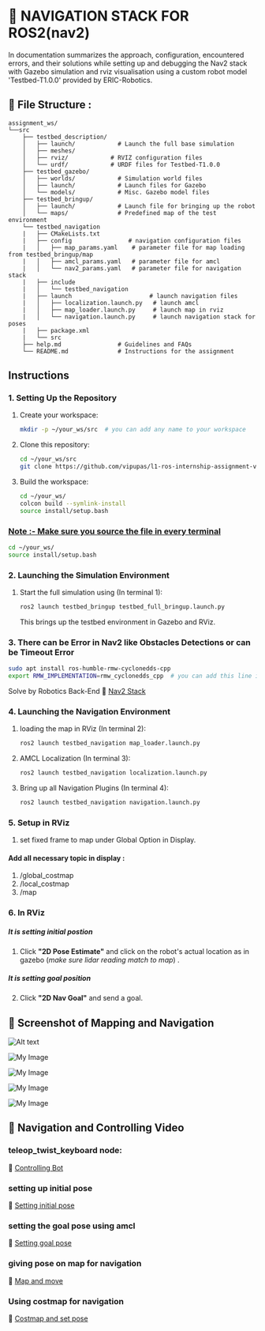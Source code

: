 # 🚀 NAVIGATION STACK FOR ROS2(nav2)

In documentation summarizes the approach, configuration, encountered errors, and their solutions while setting up and debugging the Nav2 stack with Gazebo simulation and rviz visualisation using a custom robot model 'Testbed-T1.0.0' provided by ERIC-Robotics. 

## 📁 File Structure :

```
assignment_ws/
└──src
    ├── testbed_description/
    │   ├── launch/            # Launch the full base simulation
    │   ├── meshes/
    │   ├── rviz/            # RVIZ configuration files
    │   └── urdf/            # URDF files for Testbed-T1.0.0
    ├── testbed_gazebo/
    │   ├── worlds/            # Simulation world files
    │   ├── launch/            # Launch files for Gazebo
    │   └── models/            # Misc. Gazebo model files
    ├── testbed_bringup/
    │   ├── launch/            # Launch file for bringing up the robot
    │   └── maps/              # Predefined map of the test environment
    └── testbed_navigation      
    |   ├── CMakeLists.txt
    |   ├── config                # navigation configuration files
    |   │   ├── map_params.yaml    # parameter file for map loading from testbed_bringup/map
    |   │   ├── amcl_params.yaml   # parameter file for amcl 
    |   │   └── nav2_params.yaml   # parameter file for navigation stack
    |   ├── include
    |   │   └── testbed_navigation
    |   ├── launch                      # launch navigation files
    |   │   ├── localization.launch.py   # launch amcl
    |   │   ├── map_loader.launch.py     # launch map in rviz
    |   │   └── navigation.launch.py     # launch navigation stack for poses
    |   ├── package.xml
    |   └── src
    ├── help.md                # Guidelines and FAQs
    └── README.md              # Instructions for the assignment
```

## Instructions

### 1. Setting Up the Repository
1. Create your workspace:
    ```bash
    mkdir -p ~/your_ws/src  # you can add any name to your workspace 
    ```
2. Clone this repository:
   ```bash
   cd ~/your_ws/src
   git clone https://github.com/vipupas/l1-ros-internship-assignment-vipupas
   ```
2. Build the workspace:
   ```bash
   cd ~/your_ws/
   colcon build --symlink-install
   source install/setup.bash
   ```
### <u>Note :- Make sure you source the file in every terminal</u>
   ```bash
   cd ~/your_ws/
   source install/setup.bash
   ```
   


### 2. Launching the Simulation Environment
1. Start the full simulation using (In terminal 1):
   ```bash
   ros2 launch testbed_bringup testbed_full_bringup.launch.py
   ```
   This brings up the testbed environment in Gazebo and RViz.

### 3. There can be Error in Nav2 like Obstacles Detections or can be Timeout Error
   ```bash
   sudo apt install ros-humble-rmw-cyclonedds-cpp
   export RMW_IMPLEMENTATION=rmw_cyclonedds_cpp  # you can add this line in .bashrc file
   ```
   Solve by Robotics Back-End 
   🎥 [Nav2 Stack ](https://www.youtube.com/watch?v=idQb2pB-h2Q)

### 4. Launching the Navigation Environment
1. loading the map in RViz (In terminal 2):
   ```bash
   ros2 launch testbed_navigation map_loader.launch.py
   ```
2. AMCL Localization (In terminal 3):
   ```bash
   ros2 launch testbed_navigation localization.launch.py
   ```
3. Bring up all Navigation Plugins (In terminal 4):
   ```bash
   ros2 launch testbed_navigation navigation.launch.py
   ```

### 5. Setup in RViz

1. set fixed frame to map under Global Option in Display.

#### Add all necessary topic in display :
1. /global_costmap
2. /local_costmap
3. /map




### 6. In RViz
##### It is setting initial postion
1. Click <b>"2D Pose Estimate"</b> and click on the robot's actual location as in gazebo (<i>make sure lidar reading match to map</i>) .<br>

##### It is setting goal position</i><br>
2. Click <b>"2D Nav Goal"</b> and send a goal. <br>








## 📸 Screenshot of Mapping and Navigation

![Alt text](https://drive.google.com/uc?export=view&id=1LHk8WTRL5HdcZTzSj-gaP8OznUH6E_v4)

![My Image](https://drive.google.com/uc?export=view&id=1_dFsNoizNnaZ6JeIvqlicO8lR5sjNjck)

![My Image](https://drive.google.com/uc?export=view&id=1PbK6mIRoEZ41SSjgetR_sZwTW7eLxj-J)

![My Image](https://drive.google.com/uc?export=view&id=1hMnEhx57BWi8e9p3P-hSxxROy9YBlbKM)

![My Image](https://drive.google.com/uc?export=view&id=13FGGri-nFWW10j5mvzR9D54-ce5WAXza)


## 🎥 Navigation and Controlling Video

### teleop_twist_keyboard node:

🎥 [Controlling Bot ](https://drive.google.com/file/d/1dwnaQwllifPxBoEc0HQbY5RkaxKrNQre/view?usp=sharing)

### setting up initial pose 

🎥 [Setting initial pose](https://drive.google.com/file/d/1LgQxTDy75NkQk7VN8Q5iJtMuHYdsKMZp/view?usp=sharing)

### setting the goal pose using amcl

🎥 [Setting goal pose](https://drive.google.com/file/d/1Urr5HeDguKU2DjMAVY6TZ0ErYSXLyRcz/view?usp=sharing)

### giving pose on map for navigation

🎥 [Map and move](https://drive.google.com/file/d/11THFsZmtFio29IFrXelIimZbQpUkknf5/view?usp=sharing)

### Using costmap for navigation

🎥 [Costmap and set pose](https://drive.google.com/file/d/1p0EhRLeDU2g9-f39S8MgZAcMqHkqtWnD/view?usp=sharing)


